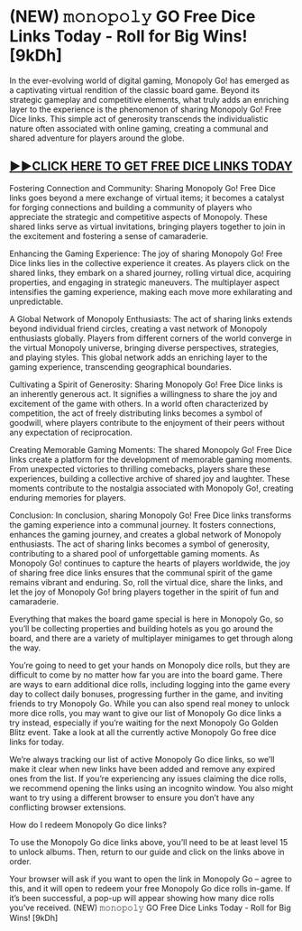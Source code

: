 # (NEW) 𝚖𝚘𝚗𝚘𝚙𝚘𝚕𝚢 GO Free Dice Links Today - Roll for Big Wins! [9kDh]

In the ever-evolving world of digital gaming, Monopoly Go! has emerged as a captivating virtual rendition of the classic board game. Beyond its strategic gameplay and competitive elements, what truly adds an enriching layer to the experience is the phenomenon of sharing Monopoly Go! Free Dice links. This simple act of generosity transcends the individualistic nature often associated with online gaming, creating a communal and shared adventure for players around the globe.

## [►►CLICK HERE TO GET FREE DICE LINKS TODAY](https://dali2004.info/business/2024/03/13/monopoly-go-free-dice-links-daily-updated-2024/)

Fostering Connection and Community: Sharing Monopoly Go! Free Dice links goes beyond a mere exchange of virtual items; it becomes a catalyst for forging connections and building a community of players who appreciate the strategic and competitive aspects of Monopoly. These shared links serve as virtual invitations, bringing players together to join in the excitement and fostering a sense of camaraderie.

Enhancing the Gaming Experience: The joy of sharing Monopoly Go! Free Dice links lies in the collective experience it creates. As players click on the shared links, they embark on a shared journey, rolling virtual dice, acquiring properties, and engaging in strategic maneuvers. The multiplayer aspect intensifies the gaming experience, making each move more exhilarating and unpredictable.

A Global Network of Monopoly Enthusiasts: The act of sharing links extends beyond individual friend circles, creating a vast network of Monopoly enthusiasts globally. Players from different corners of the world converge in the virtual Monopoly universe, bringing diverse perspectives, strategies, and playing styles. This global network adds an enriching layer to the gaming experience, transcending geographical boundaries.

Cultivating a Spirit of Generosity: Sharing Monopoly Go! Free Dice links is an inherently generous act. It signifies a willingness to share the joy and excitement of the game with others. In a world often characterized by competition, the act of freely distributing links becomes a symbol of goodwill, where players contribute to the enjoyment of their peers without any expectation of reciprocation.

Creating Memorable Gaming Moments: The shared Monopoly Go! Free Dice links create a platform for the development of memorable gaming moments. From unexpected victories to thrilling comebacks, players share these experiences, building a collective archive of shared joy and laughter. These moments contribute to the nostalgia associated with Monopoly Go!, creating enduring memories for players.

Conclusion: In conclusion, sharing Monopoly Go! Free Dice links transforms the gaming experience into a communal journey. It fosters connections, enhances the gaming journey, and creates a global network of Monopoly enthusiasts. The act of sharing links becomes a symbol of generosity, contributing to a shared pool of unforgettable gaming moments. As Monopoly Go! continues to capture the hearts of players worldwide, the joy of sharing free dice links ensures that the communal spirit of the game remains vibrant and enduring. So, roll the virtual dice, share the links, and let the joy of Monopoly Go! bring players together in the spirit of fun and camaraderie.

Everything that makes the board game special is here in Monopoly Go, so you’ll be collecting properties and building hotels as you go around the board, and there are a variety of multiplayer minigames to get through along the way.

You’re going to need to get your hands on Monopoly dice rolls, but they are difficult to come by no matter how far you are into the board game. There are ways to earn additional dice rolls, including logging into the game every day to collect daily bonuses, progressing further in the game, and inviting friends to try Monopoly Go. While you can also spend real money to unlock more dice rolls, you may want to give our list of Monopoly Go dice links a try instead, especially if you’re waiting for the next Monopoly Go Golden Blitz event. Take a look at all the currently active Monopoly Go free dice links for today.

We’re always tracking our list of active Monopoly Go dice links, so we’ll make it clear when new links have been added and remove any expired ones from the list. If you’re experiencing any issues claiming the dice rolls, we recommend opening the links using an incognito window. You also might want to try using a different browser to ensure you don’t have any conflicting browser extensions.

How do I redeem Monopoly Go dice links?

To use the Monopoly Go dice links above, you’ll need to be at least level 15 to unlock albums. Then, return to our guide and click on the links above in order.

Your browser will ask if you want to open the link in Monopoly Go – agree to this, and it will open to redeem your free Monopoly Go dice rolls in-game. If it’s been successful, a pop-up will appear showing how many dice rolls you’ve received. (NEW) 𝚖𝚘𝚗𝚘𝚙𝚘𝚕𝚢 GO Free Dice Links Today - Roll for Big Wins! [9kDh]
